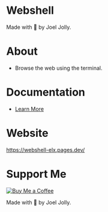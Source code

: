 # Webshell
Made with 💖 by Joel Jolly.

# About
* Browse the web using the terminal.

# Documentation
* <a href="https://github.com/withinJoel/webshell/blob/main/Documentation/Syntax.md">Learn More</a>
# Website
https://webshell-elx.pages.dev/

# Support Me
[![Buy Me a Coffee](https://img.shields.io/badge/Buy%20Me%20a%20Coffee-Donate-orange?style=for-the-badge&logo=buy-me-a-coffee)](https://www.buymeacoffee.com/withinjoel)

Made with 💖 by Joel Jolly.